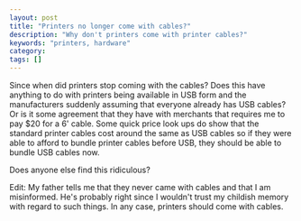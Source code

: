 ```yaml
---
layout: post
title: "Printers no longer come with cables?"
description: "Why don't printers come with printer cables?"
keywords: "printers, hardware"
category:
tags: []
---
```

Since when did printers stop coming with the cables? Does this have anything to do with printers being available in USB form and the manufacturers suddenly assuming that everyone already has USB cables? Or is it some agreement that they have with merchants that requires me to pay $20 for a 6' cable. Some quick price look ups do show that the standard printer cables cost around the same as USB cables so if they were able to afford to bundle printer cables before USB, they should be able to bundle USB cables now.

Does anyone else find this ridiculous?

Edit: My father tells me that they never came with cables and that I am misinformed. He's probably right since I wouldn't trust my childish memory with regard to such things. In any case, printers should come with cables.